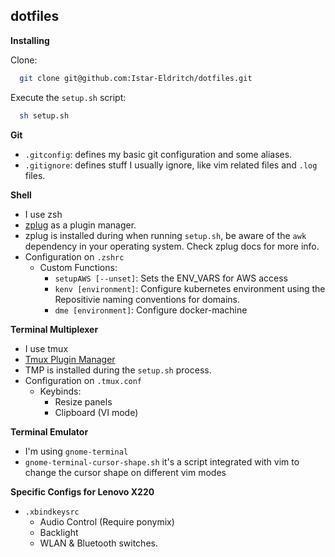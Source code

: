 dotfiles
---

**Installing**

Clone:
```bash
  git clone git@github.com:Istar-Eldritch/dotfiles.git
```

Execute the `setup.sh` script:
```bash
  sh setup.sh
```


**Git**

* `.gitconfig`: defines my basic git configuration and some aliases.
* `.gitignore`: defines stuff I usually ignore, like vim related files and `.log` files.


**Shell**

* I use zsh
* [zplug](https://github.com/zplug/zplug) as a plugin manager.
* zplug is installed during when running `setup.sh`, be aware of the `awk` dependency in your operating system. Check zplug docs for more info.
* Configuration on `.zshrc`
  * Custom Functions:
    - `setupAWS [--unset]`: Sets the ENV_VARS for AWS access 
    - `kenv [environment]`: Configure kubernetes environment using the Repositivie naming conventions for domains.
    - `dme [environment]`: Configure docker-machine 

**Terminal Multiplexer**

* I use tmux
* [Tmux Plugin Manager](https://github.com/tmux-plugins/tpm)
* TMP is installed during the `setup.sh` process.
* Configuration on `.tmux.conf`
  * Keybinds:
    - Resize panels
    - Clipboard (VI mode)

**Terminal Emulator**

* I'm using `gnome-terminal`
* `gnome-terminal-cursor-shape.sh` it's a script integrated with vim to change the cursor shape on different vim modes

**Specific Configs for Lenovo X220**

* `.xbindkeysrc`
  - Audio Control (Require ponymix)
  - Backlight
  - WLAN & Bluetooth switches.
